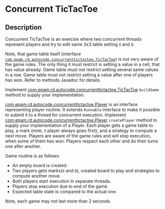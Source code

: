 # Concurrent TicTacToe 

## Description

Concurrent TicTacToe is an exercise where two concurrent threads represent players and try to edit same 3x3 table setting `X` and `O`.

Note, that game table itself (interface [`com.epam.rd.autocode.concurrenttictactoe.TicTacToe`](src/main/java/com/epam/rd/autocode/concurrenttictactoe/TicTacToe.java)) is not very aware of the game rules.
The only thing it must restrict is setting a value in a cell, that has value already.
Game table must not restrict setting several same values in a row.
Game table must not restrict setting a value after one of players has won.
Refer to methods Javadoc for details.

Implement [com.epam.rd.autocode.concurrenttictactoe.TicTacToe](src/main/java/com/epam/rd/autocode/concurrenttictactoe/TicTacToe.java) `buildGame` method to supply your implementation.

[com.epam.rd.autocode.concurrenttictactoe.Player](src/main/java/com/epam/rd/autocode/concurrenttictactoe/Player.java) is an interface representing player routine.
It extends `Runnable` interface to make it possible to submit it to a thread for concurrent execution.
Implement [com.epam.rd.autocode.concurrenttictactoe.Player](src/main/java/com/epam/rd/autocode/concurrenttictactoe/Player.java) `createPlayer` method to supply your implementation of a Player.
Each player gets a game table to play, a mark (note, `X` player always goes first), and a strategy to compute a next move.
Players are aware of the game rules and will stop execution, when some of them has won.
Players respect each other and do their turns one after another.

Game routine is as follows:
- An empty board is created.
- Two players gets marks(`X` and `O`), created board to play and strategies to compute another move.
- Both players start execution in separate threads.
- Players stop execution due to end of the game.
- Expected table state is compared to the actual one.

Note, each game may not last more than 2 seconds.  